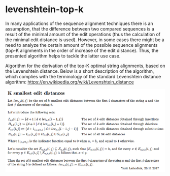 # levenshtein-top-k

In many applications of the sequence alignment techniques there is an assumption, that the difference between two compared sequences is a result of the minimal amount of the edit operations (thus the calculation of the minimal edit distance is used). However, in some cases there might be a need to analyze the certain amount of the possible sequence alignments (top-K alignments in the order of increase of the edit distance). Thus, the presented algorithm helps to tackle the latter use case.

Algorithm for the derivation of the top-K optimal string alignments, based on the Levenshtein distance.
Below is a short description of the algorithm, which complies with the terminology of the standard Levenshtein distance algorithm: https://en.wikipedia.org/wiki/Levenshtein_distance

![Description of the algorithm](img/description.png)
